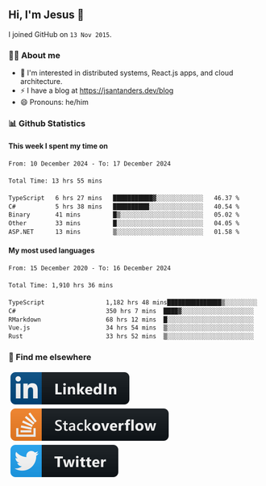 ## Hi, I'm Jesus 👋

I joined GitHub on `13 Nov 2015`.

<!-- Talking about you -->

### 👨‍💻 About me

- 👦 I'm interested in distributed systems, React.js apps, and cloud architecture.
- ⚡️ I have a blog at <https://jsantanders.dev/blog>
- 😄 Pronouns: he/him

### 📊 Github Statistics

#### This week I spent my time on

<!--START_SECTION:weekly-->

```txt
From: 10 December 2024 - To: 17 December 2024

Total Time: 13 hrs 55 mins

TypeScript   6 hrs 27 mins   ███████████▓░░░░░░░░░░░░░   46.37 %
C#           5 hrs 38 mins   ██████████░░░░░░░░░░░░░░░   40.54 %
Binary       41 mins         █▒░░░░░░░░░░░░░░░░░░░░░░░   05.02 %
Other        33 mins         █░░░░░░░░░░░░░░░░░░░░░░░░   04.05 %
ASP.NET      13 mins         ▒░░░░░░░░░░░░░░░░░░░░░░░░   01.58 %
```

<!--END_SECTION:weekly-->

#### My most used languages

<!--START_SECTION:alltime-->

```txt
From: 15 December 2020 - To: 16 December 2024

Total Time: 1,910 hrs 36 mins

TypeScript                 1,182 hrs 48 mins███████████████▒░░░░░░░░░   61.91 %
C#                         350 hrs 7 mins  ████▓░░░░░░░░░░░░░░░░░░░░   18.33 %
RMarkdown                  68 hrs 12 mins  █░░░░░░░░░░░░░░░░░░░░░░░░   03.57 %
Vue.js                     34 hrs 54 mins  ▒░░░░░░░░░░░░░░░░░░░░░░░░   01.83 %
Rust                       33 hrs 52 mins  ▒░░░░░░░░░░░░░░░░░░░░░░░░   01.77 %
```

<!--END_SECTION:alltime-->

### 📢 Find me elsewhere

<p>
  <a target="_blank" href="https://linkedin.com/in/jsantanders">
    <img src="https://github.com/jsantanders/jsantanders/blob/master/img/linkedin.svg" alt="LinkedIn" style="vertical-align:top; margin:4px">
  </a>
  
  <a target="_blank" href="https://stackoverflow.com/users/7318331/jesus-santander">
    <img src="https://github.com/jsantanders/jsantanders/blob/master/img/stackoverflow.svg" alt="StackOverflow" style="vertical-align:top; margin:4px">
  </a>
  
  <a target="_blank" href="http://twitter.com/jsantanders">
    <img src="https://github.com/jsantanders/jsantanders/blob/master/img/twitter.svg" alt="Twitter" style="vertical-align:top; margin:4px">
  </a>
</p>
